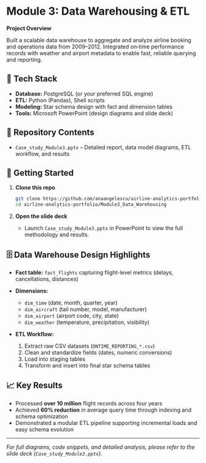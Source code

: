 # Module 3: Data Warehousing & ETL

**Project Overview**

Built a scalable data warehouse to aggregate and analyze airline booking and operations data from 2009–2012. Integrated on‑time performance records with weather and airport metadata to enable fast, reliable querying and reporting.

## 🚀 Tech Stack

* **Database:** PostgreSQL (or your preferred SQL engine)
* **ETL:** Python (Pandas), Shell scripts
* **Modeling:** Star schema design with fact and dimension tables
* **Tools:** Microsoft PowerPoint (design diagrams and slide deck)

## 📂 Repository Contents

* `Case_study_Module3.pptx` – Detailed report, data model diagrams, ETL workflow, and results

## 🔧 Getting Started

1. **Clone this repo**

   ```bash
   git clone https://github.com/anaangelescu/airline-analytics-portfolio.git
   cd airline-analytics-portfolio/Module3_Data_Warehousing
   ```
2. **Open the slide deck**

   * Launch `Case_study_Module3.pptx` in PowerPoint to view the full methodology and results.

## 🗄️ Data Warehouse Design Highlights

* **Fact table:** `fact_flights` capturing flight-level metrics (delays, cancellations, distances)
* **Dimensions:**

  * `dim_time` (date, month, quarter, year)
  * `dim_aircraft` (tail number, model, manufacturer)
  * `dim_airport` (airport code, city, state)
  * `dim_weather` (temperature, precipitation, visibility)
* **ETL Workflow:**

  1. Extract raw CSV datasets (`ONTIME_REPORTING_*.csv`)
  2. Clean and standardize fields (dates, numeric conversions)
  3. Load into staging tables
  4. Transform and insert into final star schema tables

## 📈 Key Results

* Processed **over 10 million** flight records across four years
* Achieved **60% reduction** in average query time through indexing and schema optimization
* Demonstrated a modular ETL pipeline supporting incremental loads and easy schema evolution

---

*For full diagrams, code snippets, and detailed analysis, please refer to the slide deck (`Case_study_Module3.pptx`).*
